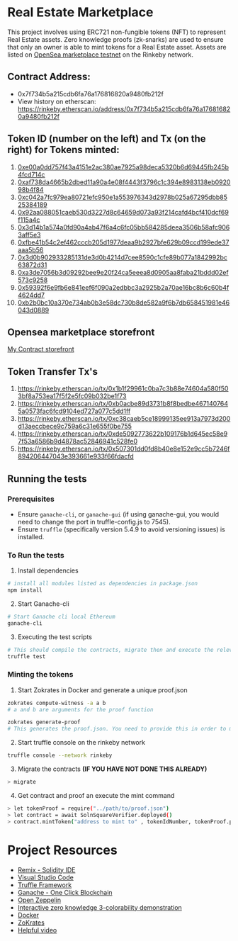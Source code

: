 # Real Estate Marketplace
This project involves using ERC721 non-fungible tokens (NFT) to represent Real Estate assets.
Zero knowledge proofs (zk-snarks) are used to ensure that only an owner is able to mint tokens for a Real Estate asset.
Assets are listed on [OpenSea marketplace testnet](https://testnets.opensea.io/) on the Rinkeby network.

## Contract Address:
- 0x7f734b5a215cdb6fa76a176816820a9480fb212f
- View history on etherscan: https://rinkeby.etherscan.io/address/0x7f734b5a215cdb6fa76a176816820a9480fb212f

## Token ID (number on the left) and Tx (on the right) for Tokens minted:
1. [0xe00a0dd757f43a4151e2ac380ae7925a98deca5320b6d69445fb245b4fcd714c](https://rinkeby.etherscan.io/tx/0xe00a0dd757f43a4151e2ac380ae7925a98deca5320b6d69445fb245b4fcd714c)
2. [0xaf738da4665b2dbed11a90a4e08f4443f3796c1c394e8983138eb092098b4f84](https://rinkeby.etherscan.io/tx/0xaf738da4665b2dbed11a90a4e08f4443f3796c1c394e8983138eb092098b4f84)
3. [0xc042a7fc979ea80721efc950e1a553976343d2978b025a67295dbb8525384189](https://rinkeby.etherscan.io/tx/0xc042a7fc979ea80721efc950e1a553976343d2978b025a67295dbb8525384189)
4. [0x92aa088051caeb530d3227d8c64659d073a93f214cafd4bcf410dcf69f115a4c](https://rinkeby.etherscan.io/tx/0x92aa088051caeb530d3227d8c64659d073a93f214cafd4bcf410dcf69f115a4c)
5. [0x3d14b1a574a0fd90a4ab47f6a4c6fc05bb584285deea3506b58afc9063aff5e3](https://rinkeby.etherscan.io/tx/0x3d14b1a574a0fd90a4ab47f6a4c6fc05bb584285deea3506b58afc9063aff5e3)
6. [0xfbe41b54c2ef462cccb205d1977deaa9b2927bfe629b09ccd199ede37aaa5b56](https://rinkeby.etherscan.io/tx/0xfbe41b54c2ef462cccb205d1977deaa9b2927bfe629b09ccd199ede37aaa5b56)
7. [0x3d0b902933285131de3d0b4214d7cee8590c1cfe89b077a1842992bc63872d31](https://rinkeby.etherscan.io/tx/0x3d0b902933285131de3d0b4214d7cee8590c1cfe89b077a1842992bc63872d31)
8. [0xa3de7056b3d09292bee9e20f24ca5eeea8d0905aa8faba21bddd02ef573c9258](https://rinkeby.etherscan.io/tx/0xa3de7056b3d09292bee9e20f24ca5eeea8d0905aa8faba21bddd02ef573c9258)
9. [0x59392f6e9fb6e841eef6f090a2edbbc3a2925b2a70ae16bc8b6c60b4f4624dd7](https://rinkeby.etherscan.io/tx/0x59392f6e9fb6e841eef6f090a2edbbc3a2925b2a70ae16bc8b6c60b4f4624dd7)
10. [0xb2b0bc10a370e734ab0b3e58dc730b8de582a9f6b7db658451981e46043d0889](https://rinkeby.etherscan.io/tx/0xb2b0bc10a370e734ab0b3e58dc730b8de582a9f6b7db658451981e46043d0889)

## Opensea marketplace storefront
[My Contract storefront](https://testnets.opensea.io/collection/unidentified-contract-wqrsmtbiwu)

## Token Transfer Tx's
1. https://rinkeby.etherscan.io/tx/0x1b1f29961c0ba7c3b88e74604a580f503bf8a753ea17f5f2e5fc09b032be1f73
2. https://rinkeby.etherscan.io/tx/0xb0acbe89d3731b8f8bedbe4671407645a0573fac6fcd9104ed727a077c5dd1ff
3. https://rinkeby.etherscan.io/tx/0xc38caeb5ce18999135ee913a7973d200d13aeccbece9c759a6c31e655f0be755
4. https://rinkeby.etherscan.io/tx/0xde5092773622b109176b1d645ec58e97f53a6586b9d4878ac52846941c528fe0
5. https://rinkeby.etherscan.io/tx/0x507301dd0fd8b40e8e152e9cc5b7246f894206447043e393661e933f66fdacfd

## Running the tests
### Prerequisites

- Ensure `ganache-cli`, or `ganache-gui` (if using ganache-gui, you would need to change the port in truffle-config.js to 7545).
- Ensure `truffle` (specifically version 5.4.9 to avoid versioning issues) is installed.

### **To Run the tests**

1. Install dependencies
```bash
# install all modules listed as dependencies in package.json
npm install
```

2. Start Ganache-cli
```bash
# Start Ganache cli local Ethereum
ganache-cli
```

3. Executing the test scripts
```bash
# This should compile the contracts, migrate then and execute the relevant tests for the project.
truffle test
````

### **Minting the tokens**
1. Start Zokrates in Docker and generate a unique proof.json
```bash
zokrates compute-witness -a a b
# a and b are arguments for the proof function

zokrates generate-proof
# This generates the proof.json. You need to provide this in order to mintTokens
```

2. Start truffle console on the rinkeby network
```bash
truffle console --network rinkeby
```

3. Migrate the contracts **(IF YOU HAVE NOT DONE THIS ALREADY)**
```bash
> migrate
```

4. Get contract and proof an execute the mint command
```bash
> let tokenProof = require("../path/to/proof.json")
> let contract = await SolnSquareVerifier.deployed()
> contract.mintToken("address to mint to" , tokenIdNumber, tokenProof.proof.a, tokenProof.proof.b, tokenProof.proof.c, tokenProof.inputs)

```



# Project Resources

* [Remix - Solidity IDE](https://remix.ethereum.org/)
* [Visual Studio Code](https://code.visualstudio.com/)
* [Truffle Framework](https://truffleframework.com/)
* [Ganache - One Click Blockchain](https://truffleframework.com/ganache)
* [Open Zeppelin ](https://openzeppelin.org/)
* [Interactive zero knowledge 3-colorability demonstration](http://web.mit.edu/~ezyang/Public/graph/svg.html)
* [Docker](https://docs.docker.com/install/)
* [ZoKrates](https://github.com/Zokrates/ZoKrates)
* [Helpful video](https://www.youtube.com/watch?v=axdymRYSHTs)
